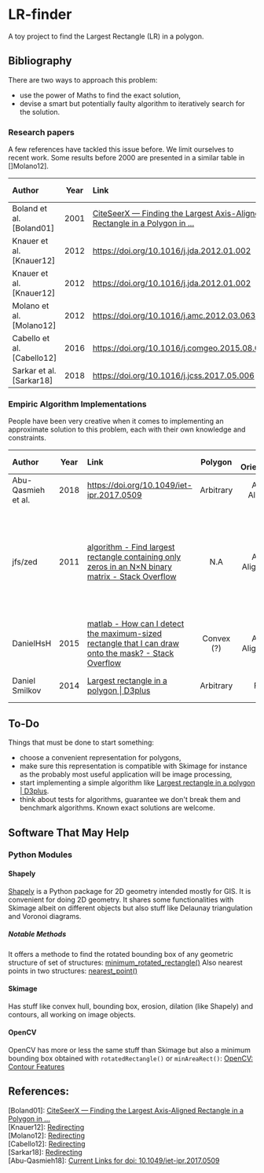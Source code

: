 # LR-finder

A toy project to find the Largest Rectangle (LR) in a polygon.

## Bibliography

There are two ways to approach this problem:
- use the power of Maths to find the exact solution,
- devise a smart but potentially faulty algorithm to iteratively search for the solution.

### Research papers
A few references have tackled this issue before. We limit ourselves to recent work. Some results before 2000 are presented in a similar table in []Molano12].

| Author  | Year | Link | Polygon | LR Orientation | Convergence Speed |
| :--- | :---: | :--- | :---: | :---: | :---: |
| Boland et al.  [Boland01] | 2001 | [CiteSeerX — Finding the Largest Axis-Aligned Rectangle in a Polygon in ...](https://citeseerx.ist.psu.edu/viewdoc/summary?doi=10.1.1.20.7210) | Arbitrary | Axis-Aligned | $\mathcal{O} (n \; \log(n))$ | 
| Knauer et al. [Knauer12] | 2012 | https://doi.org/10.1016/j.jda.2012.01.002 | Convex | Free | ? |
| Knauer et al. [Knauer12] | 2012 | https://doi.org/10.1016/j.jda.2012.01.002 | Arbitrary | Free | ? |
| Molano et al. [Molano12] | 2012 | https://doi.org/10.1016/j.amc.2012.03.063 | Arbitrary | Free | $\mathcal{O} ( n^3)$ |
| Cabello et al. [Cabello12]  | 2016 | https://doi.org/10.1016/j.comgeo.2015.08.001 | Convex | ? | ? |
| Sarkar et al. [Sarkar18]| 2018 | https://doi.org/10.1016/j.jcss.2017.05.006 | ? | ? | ? |

### Empiric Algorithm Implementations

People have been very creative when it comes to implementing an approximate solution to this problem, each with their own knowledge and constraints.

| Author | Year | Link | Polygon | LR Orientation | Convergence Speed | Comment |
| :--- | :---: | :--- | :---: | :---: | :---: | :--- |
| Abu-Qasmieh et al. | 2018 | https://doi.org/10.1049/iet-ipr.2017.0509 | Arbitrary | Axis-Aligned | ? | Seems interesting |
| jfs/zed | 2011 | [algorithm - Find largest rectangle containing only zeros in an N×N binary matrix - Stack Overflow](https://stackoverflow.com/questions/2478447/find-largest-rectangle-containing-only-zeros-in-an-n%c3%97n-binary-matrix) | N.A | Axis-Aligned (?) | ? | Slightly different problem. See implementation [Find height, width of the largest rectangle containing all 0's in the matrix · GitHub](https://gist.github.com/zed/776423) |
| DanielHsH | 2015 | [matlab - How can I detect the maximum-sized rectangle that I can draw onto the mask? - Stack Overflow](https://stackoverflow.com/questions/30133895/how-can-i-detect-the-maximum-sized-rectangle-that-i-can-draw-onto-the-mask) | Convex (?) | Axis-Aligned (?) | ? | Uses [Dynamic Programming](https://en.wikipedia.org/wiki/Dynamic_programming), in matlab |
| Daniel Smilkov | 2014 | [Largest rectangle in a polygon \| D3plus](https://d3plus.org/blog/behind-the-scenes/2014/07/08/largest-rect/) | Arbitrary | Free | ? | Iterative search, in javascript |

## To-Do
Things that must be done to start something:
- choose a convenient representation for polygons,
- make sure this representation is compatible with Skimage for instance as the probably most useful application will be image processing,
- start implementing a simple algorithm like [Largest rectangle in a polygon \| D3plus](https://d3plus.org/blog/behind-the-scenes/2014/07/08/largest-rect/).
- think about tests for algorithms, guarantee we don't break them and benchmark algorithms. Known exact solutions are welcome.

## Software That May Help

### Python Modules

#### Shapely
[Shapely](https://shapely.readthedocs.io/en/latest/manual.html) is a Python package for 2D geometry intended mostly for GIS. It is convenient for doing 2D geometry. It shares some functionalities with Skimage albeit on different objects but also stuff like Delaunay triangulation and Voronoi diagrams.

##### Notable Methods
It offers a methode to find the rotated bounding box of any geometric structure of set of structures: [minimum_rotated_rectangle()](https://shapely.readthedocs.io/en/latest/manual.html#object.minimum_rotated_rectangle)
Also nearest points in two structures: [nearest_point()](https://shapely.readthedocs.io/en/latest/manual.html#shapely.ops.nearest_points)

#### Skimage
Has stuff like convex hull, bounding box, erosion, dilation (like Shapely) and contours, all working on image objects.

#### OpenCV
OpenCV has more or less the same stuff than Skimage but also a minimum bounding box obtained with `rotatedRectangle()` or `minAreaRect()`: [OpenCV: Contour Features](https://docs.opencv.org/3.4/dd/d49/tutorial_py_contour_features.html)

## References:
[Boland01]: [CiteSeerX — Finding the Largest Axis-Aligned Rectangle in a Polygon in ...](https://citeseerx.ist.psu.edu/viewdoc/summary?doi=10.1.1.20.7210)\
[Knauer12]: [Redirecting](https://doi.org/10.1016/j.jda.2012.01.002)\
[Molano12]: [Redirecting](https://doi.org/10.1016/j.amc.2012.03.063)\
[Cabello12]: [Redirecting](https://doi.org/10.1016/j.comgeo.2015.08.001)\
[Sarkar18]: [Redirecting](https://doi.org/10.1016/j.jcss.2017.05.006)\
[Abu-Qasmieh18]: [Current Links for doi: 10.1049/iet-ipr.2017.0509](https://doi.org/10.1049/iet-ipr.2017.0509)
